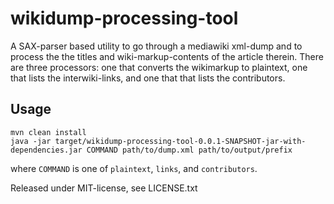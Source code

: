 # wikidump-processing-tool

A SAX-parser based utility to go through a mediawiki xml-dump and to process the the titles and
wiki-markup-contents of the article therein. There are three processors: one that converts the
wikimarkup to plaintext, one that lists the interwiki-links, and one that that lists the contributors.

## Usage

    mvn clean install
    java -jar target/wikidump-processing-tool-0.0.1-SNAPSHOT-jar-with-dependencies.jar COMMAND path/to/dump.xml path/to/output/prefix

where `COMMAND` is one of `plaintext`, `links`, and `contributors`.


Released under MIT-license, see LICENSE.txt